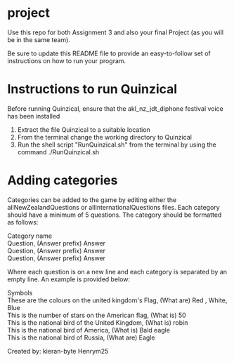 # project

Use this repo for both Assignment 3 and also your final Project (as you will be in the same team). 

Be sure to update this README file to provide an easy-to-follow set of instructions on how to run your program. 

# Instructions to run Quinzical

Before running Quinzical, ensure that the akl_nz_jdt_diphone festival voice has been installed

1) Extract the file Quinzical to a suitable location
2) From the terminal change the working directory to Quinzical
3) Run the shell script "RunQuinzical.sh" from the terminal by using the command ./RunQuinzical.sh

# Adding categories

Categories can be added to the game by editing either the allNewZealandQuestions or allInternationalQuestions files.
Each category should have a minimum of 5 questions. The category should be formatted as follows:

Category name \
Question, (Answer prefix) Answer\
Question, (Answer prefix) Answer\
Question, (Answer prefix) Answer

Where each question is on a new line and each category is separated by an empty line. An example is provided below: 

Symbols\
These are the colours on the united kingdom's Flag, (What are) Red , White, Blue\
This is the number of stars on the American flag, (What is) 50\
This is the national bird of the United Kingdom, (What is) robin\
This is the national bird of America, (What is) Bald eagle\
This is the national bird of Russia, (What are) Eagle

Created by:
kieran-byte
Henrym25

